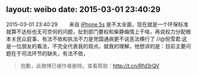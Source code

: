 layout: weibo
date: 2015-03-01 23:40:29
---
<meta name="referrer" content="no-referrer" />

2015-03-01 23:40:29  &nbsp;&nbsp;&nbsp;&nbsp;&nbsp;&nbsp; 来自 <a href="sinaweibo://customweibosource" rel="nofollow">iPhone 5s</a>
是不太全面，现在就是一个环保标准就算不达标也无可奈何的问题，扯到部门要权和柴静煽情上干啥，再说权力分配根本关民众屁事，有法不依和执法不力是党国通病更不说恶法横行了 //@倪雪君:这是一位朋友的看法，不完全代表我的观点。就我的理解，他想讲的是：目前主要问题在于司法环节的缺失，有法不依，
>  抱歉，此微博已被作者删除。查看帮助：http://t.cn/Rfd3rQV
